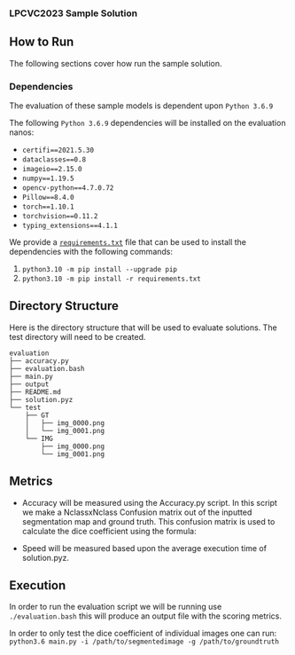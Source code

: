 ### LPCVC2023 Sample Solution

## How to Run

The following sections cover how run the sample solution.

### Dependencies

The evaluation of these sample models is dependent upon `Python 3.6.9`

The following `Python 3.6.9` dependencies will be installed on the evaluation nanos:

- `certifi==2021.5.30`
- `dataclasses==0.8`
- `imageio==2.15.0`
- `numpy==1.19.5`
- `opencv-python==4.7.0.72`
- `Pillow==8.4.0`
- `torch==1.10.1`
- `torchvision==0.11.2`
- `typing_extensions==4.1.1`

We provide a [`requirements.txt`](requirements.txt) file that can be used to
install the dependencies with the following commands:

1. `python3.10 -m pip install --upgrade pip`
1. `python3.10 -m pip install -r requirements.txt`

## Directory Structure

Here is the directory structure that will be used to evaluate solutions. The test directory will need to be created.
```
evaluation
├── accuracy.py
├── evaluation.bash
├── main.py
├── output
├── README.md
├── solution.pyz
└── test
    ├── GT
    │   ├── img_0000.png
    │   └── img_0001.png
    └── IMG
        ├── img_0000.png
        └── img_0001.png
```
## Metrics
- Accuracy will be measured using the Accuracy.py script. In this script we make a NclassxNclass Confusion matrix out of the inputted segmentation map and ground truth. This confusion matrix is used to calculate the dice coefficient using the formula:

- Speed will be measured based upon the average execution time of solution.pyz.

## Execution
In order to run the evaluation script we will be running use `./evaluation.bash` this will produce an output file with the scoring metrics.

In order to only test the dice coefficient of individual images one can run:
`python3.6 main.py -i /path/to/segmentedimage -g /path/to/groundtruth`